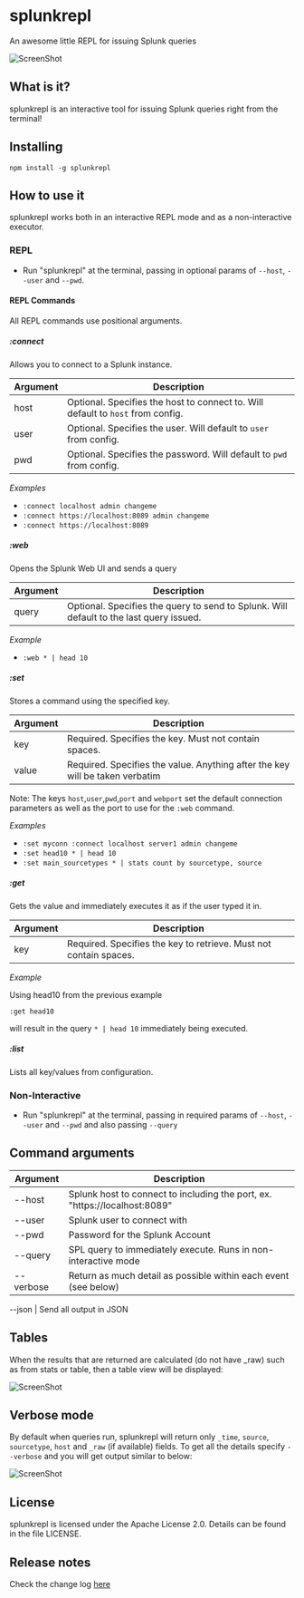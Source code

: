 # splunkrepl
An awesome little REPL for issuing Splunk queries

![ScreenShot](https://raw.github.com/glennblock/splunkrepl/screenshots/repl.png)

## What is it?
splunkrepl is an interactive tool for issuing Splunk queries right from the terminal!

## Installing 
`npm install -g splunkrepl`

## How to use it
splunkrepl works both in an interactive REPL mode and as a non-interactive executor.

### REPL 
* Run "splunkrepl" at the terminal, passing in optional params of `--host`, `--user` and `--pwd`.

#### REPL Commands
All REPL commands use positional arguments. 

##### :connect
Allows you to connect to a Splunk instance.

Argument | Description
-------- | --------------
host     | Optional. Specifies the host to connect to. Will default to `host` from config.
user     | Optional. Specifies the user. Will default to `user` from config.
pwd      | Optional. Specifies the password. Will default to `pwd` from config.

*Examples* 
* `:connect localhost admin changeme`
* `:connect https://localhost:8089 admin changeme`
* `:connect https://localhost:8089`

##### :web
Opens the Splunk Web UI and sends a query

Argument | Description
-------- | --------------
query    | Optional. Specifies the query to send to Splunk. Will default to the last query issued.

*Example*

* `:web * | head 10`

##### :set
Stores a command using the specified key.

Argument | Description
-------- | --------------
key      | Required. Specifies the key. Must not contain spaces.
value    | Required. Specifies the value. Anything after the key will be taken verbatim

Note: The keys `host`,`user`,`pwd`,`port` and `webport` set the default connection parameters as well as the port to use for the `:web` command. 

*Examples*
* `:set myconn :connect localhost server1 admin changeme`
* `:set head10 * | head 10`
* `:set main_sourcetypes * | stats count by sourcetype, source`

##### :get
Gets the value and immediately executes it as if the user typed it in.

Argument | Description
-------- | --------------
key      | Required. Specifies the key to retrieve. Must not contain spaces. 

*Example*

Using head10 from the previous example

`:get head10`

will result in the query `* | head 10` immediately being executed.

##### :list
Lists all key/values from configuration.

### Non-Interactive
* Run "splunkrepl" at the terminal, passing in required params of `--host`, `--user` and `--pwd` and also passing `--query`

## Command arguments

Argument  |  Description
--------  |  -----------------
--host    |  Splunk host to connect to including the port, ex. "https://localhost:8089"               
--user    |  Splunk user to connect with                                                              
--pwd     |  Password for the Splunk Account                                                          
--query   |  SPL query to immediately execute. Runs in non-interactive mode                           
--verbose |  Return as much detail as possible within each event (see below) 

--json    |  Send all output in JSON                                      

## Tables
When the results that are returned are calculated (do not have _raw) such as from stats or table, then a table view will be displayed:

![ScreenShot](https://raw.github.com/glennblock/splunkrepl/screenshots/table.png)

## Verbose mode
By default when queries run, splunkrepl will return only `_time`, `source`, `sourcetype`, `host` and `_raw` (if available) fields. To get all the details specify `--verbose` and you will get output similar to below:

![ScreenShot](https://raw.github.com/glennblock/splunkrepl/screenshots/verbose.png)

## License
splunkrepl is licensed under the Apache License 2.0. Details can be found in the file LICENSE.

## Release notes
Check the change log [here](https://github.com/glennblock/splunkrepl/blob/master/changelog.md)
